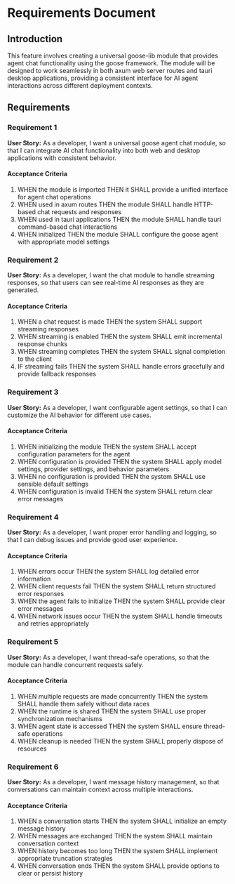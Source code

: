 # Requirements Document

## Introduction

This feature involves creating a universal goose-lib module that provides agent chat functionality using the goose framework. The module will be designed to work seamlessly in both axum web server routes and tauri desktop applications, providing a consistent interface for AI agent interactions across different deployment contexts.

## Requirements

### Requirement 1

**User Story:** As a developer, I want a universal goose agent chat module, so that I can integrate AI chat functionality into both web and desktop applications with consistent behavior.

#### Acceptance Criteria

1. WHEN the module is imported THEN it SHALL provide a unified interface for agent chat operations
2. WHEN used in axum routes THEN the module SHALL handle HTTP-based chat requests and responses
3. WHEN used in tauri applications THEN the module SHALL handle tauri command-based chat interactions
4. WHEN initialized THEN the module SHALL configure the goose agent with appropriate model settings

### Requirement 2

**User Story:** As a developer, I want the chat module to handle streaming responses, so that users can see real-time AI responses as they are generated.

#### Acceptance Criteria

1. WHEN a chat request is made THEN the system SHALL support streaming responses
2. WHEN streaming is enabled THEN the system SHALL emit incremental response chunks
3. WHEN streaming completes THEN the system SHALL signal completion to the client
4. IF streaming fails THEN the system SHALL handle errors gracefully and provide fallback responses

### Requirement 3

**User Story:** As a developer, I want configurable agent settings, so that I can customize the AI behavior for different use cases.

#### Acceptance Criteria

1. WHEN initializing the module THEN the system SHALL accept configuration parameters for the agent
2. WHEN configuration is provided THEN the system SHALL apply model settings, provider settings, and behavior parameters
3. WHEN no configuration is provided THEN the system SHALL use sensible default settings
4. WHEN configuration is invalid THEN the system SHALL return clear error messages

### Requirement 4

**User Story:** As a developer, I want proper error handling and logging, so that I can debug issues and provide good user experience.

#### Acceptance Criteria

1. WHEN errors occur THEN the system SHALL log detailed error information
2. WHEN client requests fail THEN the system SHALL return structured error responses
3. WHEN the agent fails to initialize THEN the system SHALL provide clear error messages
4. WHEN network issues occur THEN the system SHALL handle timeouts and retries appropriately

### Requirement 5

**User Story:** As a developer, I want thread-safe operations, so that the module can handle concurrent requests safely.

#### Acceptance Criteria

1. WHEN multiple requests are made concurrently THEN the system SHALL handle them safely without data races
2. WHEN the runtime is shared THEN the system SHALL use proper synchronization mechanisms
3. WHEN agent state is accessed THEN the system SHALL ensure thread-safe operations
4. WHEN cleanup is needed THEN the system SHALL properly dispose of resources

### Requirement 6

**User Story:** As a developer, I want message history management, so that conversations can maintain context across multiple interactions.

#### Acceptance Criteria

1. WHEN a conversation starts THEN the system SHALL initialize an empty message history
2. WHEN messages are exchanged THEN the system SHALL maintain conversation context
3. WHEN history becomes too long THEN the system SHALL implement appropriate truncation strategies
4. WHEN conversation ends THEN the system SHALL provide options to clear or persist history